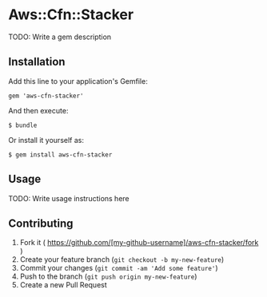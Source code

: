 # Aws::Cfn::Stacker

TODO: Write a gem description

## Installation

Add this line to your application's Gemfile:

    gem 'aws-cfn-stacker'

And then execute:

    $ bundle

Or install it yourself as:

    $ gem install aws-cfn-stacker

## Usage

TODO: Write usage instructions here

## Contributing

1. Fork it ( https://github.com/[my-github-username]/aws-cfn-stacker/fork )
2. Create your feature branch (`git checkout -b my-new-feature`)
3. Commit your changes (`git commit -am 'Add some feature'`)
4. Push to the branch (`git push origin my-new-feature`)
5. Create a new Pull Request
